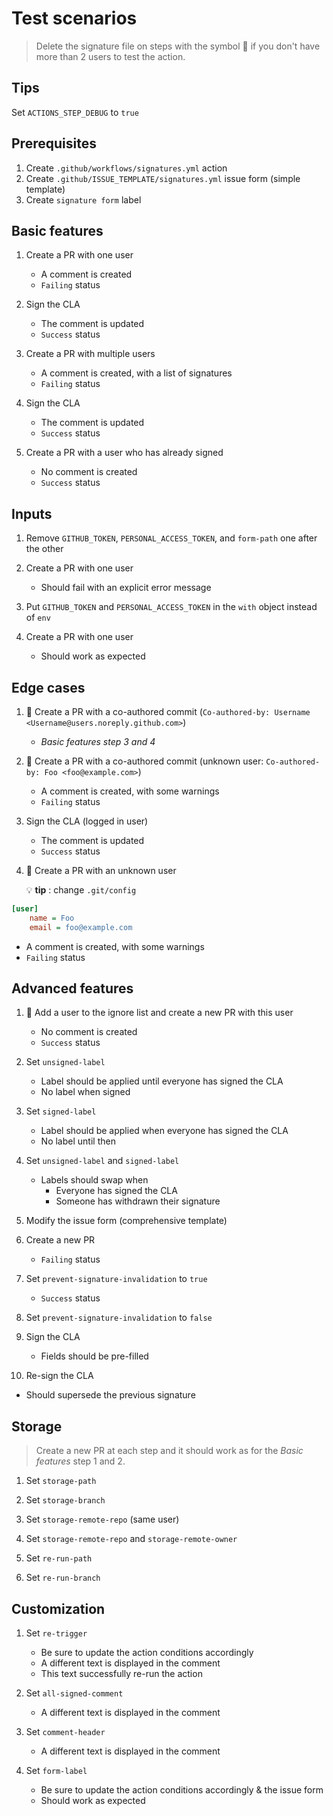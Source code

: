 # Test scenarios

> Delete the signature file on steps with the symbol 🔁 if you don't have more
> than 2 users to test the action.

## Tips

Set `ACTIONS_STEP_DEBUG` to `true`

## Prerequisites

1. Create `.github/workflows/signatures.yml` action
2. Create `.github/ISSUE_TEMPLATE/signatures.yml` issue form (simple template)
3. Create `signature form` label

## Basic features

1. Create a PR with one user
   - A comment is created
   - `Failing` status

2. Sign the CLA
   - The comment is updated
   - `Success` status

3. Create a PR with multiple users
   - A comment is created, with a list of signatures
   - `Failing` status

4. Sign the CLA
   - The comment is updated
   - `Success` status

5. Create a PR with a user who has already signed
   - No comment is created
   - `Success` status

## Inputs

1. Remove `GITHUB_TOKEN`, `PERSONAL_ACCESS_TOKEN`, and `form-path` one after the
   other

2. Create a PR with one user
   - Should fail with an explicit error message

3. Put `GITHUB_TOKEN` and `PERSONAL_ACCESS_TOKEN` in the `with` object instead
   of `env`

4. Create a PR with one user
   - Should work as expected

## Edge cases

1. 🔁 Create a PR with a co-authored commit
   (`Co-authored-by: Username <Username@users.noreply.github.com>`)
   - _Basic features step 3 and 4_

2. 🔁 Create a PR with a co-authored commit (unknown user:
   `Co-authored-by: Foo <foo@example.com>`)
   - A comment is created, with some warnings
   - `Failing` status

3. Sign the CLA (logged in user)
   - The comment is updated
   - `Success` status

4. 🔁 Create a PR with an unknown user

   💡 **tip** : change `.git/config`

```ini
[user]
	name = Foo
	email = foo@example.com
```

- A comment is created, with some warnings
- `Failing` status

## Advanced features

1. 🔁 Add a user to the ignore list and create a new PR with this user
   - No comment is created
   - `Success` status

2. Set `unsigned-label`
   - Label should be applied until everyone has signed the CLA
   - No label when signed

3. Set `signed-label`
   - Label should be applied when everyone has signed the CLA
   - No label until then

4. Set `unsigned-label` and `signed-label`
   - Labels should swap when
     - Everyone has signed the CLA
     - Someone has withdrawn their signature

5. Modify the issue form (comprehensive template)

6. Create a new PR
   - `Failing` status

7. Set `prevent-signature-invalidation` to `true`
   - `Success` status

8. Set `prevent-signature-invalidation` to `false`
9. Sign the CLA
   - Fields should be pre-filled

10. Re-sign the CLA

- Should supersede the previous signature

## Storage

> Create a new PR at each step and it should work as for the _Basic features_
> step 1 and 2.

1. Set `storage-path`

2. Set `storage-branch`

3. Set `storage-remote-repo` (same user)

4. Set `storage-remote-repo` and `storage-remote-owner`

5. Set `re-run-path`

6. Set `re-run-branch`

## Customization

1. Set `re-trigger`
   - Be sure to update the action conditions accordingly
   - A different text is displayed in the comment
   - This text successfully re-run the action

2. Set `all-signed-comment`
   - A different text is displayed in the comment

3. Set `comment-header`
   - A different text is displayed in the comment

4. Set `form-label`
   - Be sure to update the action conditions accordingly & the issue form
   - Should work as expected
